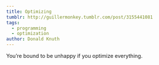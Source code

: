 ```yaml
---
title: Optimizing
tumblr: http://guillermonkey.tumblr.com/post/3155441081
tags:
  - programming
  - optimization
author: Donald Knuth
---
```


You’re bound to be unhappy if you optimize everything.
